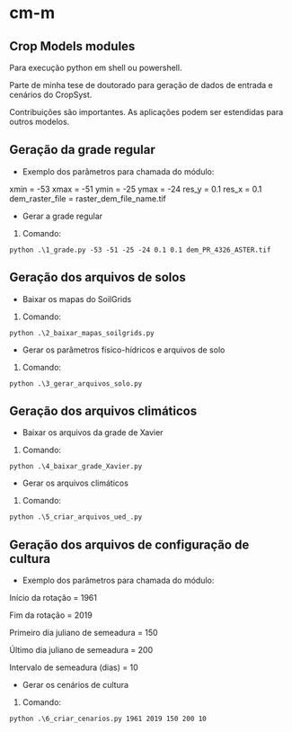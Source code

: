 # cm-m
## Crop Models modules

Para execução python em shell ou powershell.

Parte de minha tese de doutorado para geração de dados de entrada e cenários do CropSyst.

Contribuições são importantes. As aplicações podem ser estendidas para outros modelos.


## Geração da grade regular

- Exemplo dos parâmetros para chamada do módulo:

xmin = -53
xmax = -51
ymin = -25
ymax = -24
res_y = 0.1
res_x = 0.1
dem_raster_file = raster_dem_file_name.tif

- Gerar a grade regular 

1. Comando:
```
python .\1_grade.py -53 -51 -25 -24 0.1 0.1 dem_PR_4326_ASTER.tif
```

## Geração dos arquivos de solos

- Baixar os mapas do SoilGrids

1. Comando:
```
python .\2_baixar_mapas_soilgrids.py
```
- Gerar os parâmetros físico-hídricos e arquivos de solo

1. Comando:
```
python .\3_gerar_arquivos_solo.py
```

## Geração dos arquivos climáticos

- Baixar os arquivos da grade de Xavier

1. Comando:
```
python .\4_baixar_grade_Xavier.py
```
- Gerar os arquivos climáticos

1. Comando:
```
python .\5_criar_arquivos_ued_.py
```

## Geração dos arquivos de configuração de cultura

- Exemplo dos parâmetros para chamada do módulo:

Início da rotação = 1961

Fim da rotação = 2019

Primeiro dia juliano de semeadura = 150

Último dia juliano de semeadura = 200

Intervalo de semeadura (dias) = 10

- Gerar os cenários de cultura

1. Comando:
```
python .\6_criar_cenarios.py 1961 2019 150 200 10
```